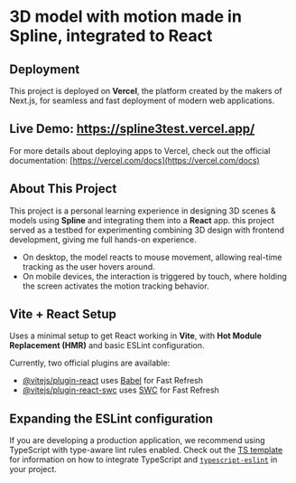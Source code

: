 # 3D model with motion made in Spline, integrated to React

## Deployment  
This project is deployed on **Vercel**, the platform created by the makers of Next.js, for seamless and fast deployment of modern web applications.

## Live Demo: https://spline3test.vercel.app/

For more details about deploying apps to Vercel, check out the official documentation:
[https://vercel.com/docs](https://vercel.com/docs)

## About This Project  
This project is a personal learning experience in designing 3D scenes & models using **Spline** and integrating them into a **React** app. this project served as a testbed for experimenting combining 3D design with frontend development, giving me full hands-on experience.
* On desktop, the model reacts to mouse movement, allowing real-time tracking as the user hovers around.
* On mobile devices, the interaction is triggered by touch, where holding the screen activates the motion tracking behavior.

## Vite + React Setup  
Uses a minimal setup to get React working in **Vite**, with **Hot Module Replacement (HMR)** and basic ESLint configuration.

Currently, two official plugins are available:

- [@vitejs/plugin-react](https://github.com/vitejs/vite-plugin-react/blob/main/packages/plugin-react) uses [Babel](https://babeljs.io/) for Fast Refresh
- [@vitejs/plugin-react-swc](https://github.com/vitejs/vite-plugin-react/blob/main/packages/plugin-react-swc) uses [SWC](https://swc.rs/) for Fast Refresh

## Expanding the ESLint configuration

If you are developing a production application, we recommend using TypeScript with type-aware lint rules enabled. Check out the [TS template](https://github.com/vitejs/vite/tree/main/packages/create-vite/template-react-ts) for information on how to integrate TypeScript and [`typescript-eslint`](https://typescript-eslint.io) in your project.
